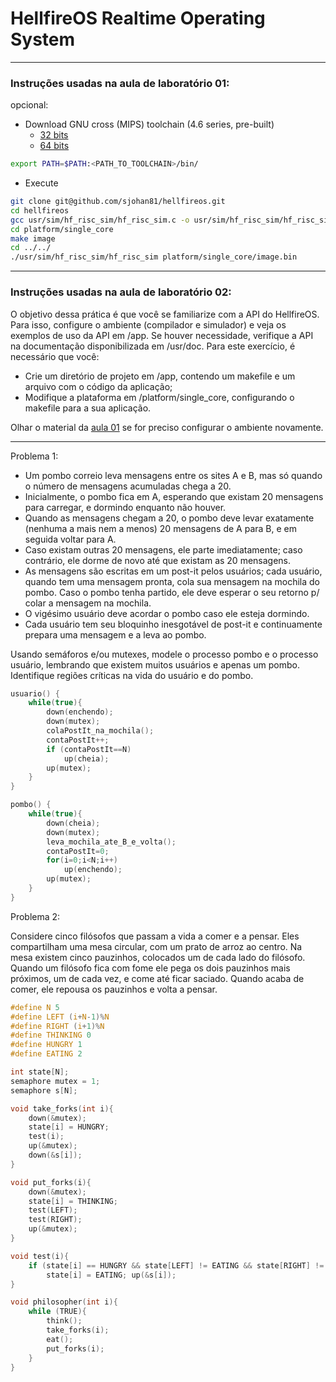 # HellfireOS Realtime Operating System

---
### <a name="aula01"></a> Instruções usadas na aula de laboratório 01:

opcional: 
- Download GNU cross (MIPS) toolchain (4.6 series, pre-built)
  - [32 bits](https://dl.dropboxusercontent.com/u/7936618/gcc-4.6.1_x86.tar.gz)
  - [64 bits](https://dl.dropboxusercontent.com/u/7936618/gcc-4.6.1.tar.gz)
```sh
export PATH=$PATH:<PATH_TO_TOOLCHAIN>/bin/
```
 - Execute 
```sh
git clone git@github.com/sjohan81/hellfireos.git
cd hellfireos
gcc usr/sim/hf_risc_sim/hf_risc_sim.c -o usr/sim/hf_risc_sim/hf_risc_sim
cd platform/single_core
make image
cd ../../
./usr/sim/hf_risc_sim/hf_risc_sim platform/single_core/image.bin 
```
---
### <a name="aula02"></a> Instruções usadas na aula de laboratório 02:

O objetivo dessa prática é que você se familiarize com a API do HellfireOS. Para
isso, configure o ambiente (compilador e simulador) e veja os exemplos de uso da
API em /app. Se houver necessidade, verifique a API na documentação
disponibilizada em /usr/doc. Para este exercício, é necessário que você:

- Crie um diretório de projeto em /app, contendo um makefile e um arquivo com o
	código da aplicação;
- Modifique a plataforma em /platform/single_core, configurando o makefile para
	a sua aplicação.

Olhar o material da [aula 01](#aula01) se for preciso configurar o ambiente
novamente.

---

Problema 1:

- Um pombo correio leva mensagens entre os sites A e B, mas só quando o número
	de mensagens acumuladas chega a 20.
- Inicialmente, o pombo fica em A, esperando que existam 20 mensagens para
	carregar, e dormindo enquanto não houver.
- Quando as mensagens chegam a 20, o pombo deve levar exatamente (nenhuma a mais
	nem a menos) 20 mensagens de A para B, e em seguida voltar para A.
- Caso existam outras 20 mensagens, ele parte imediatamente; caso contrário, ele
	dorme de novo até que existam as 20 mensagens.
- As mensagens são escritas em um post-it pelos usuários; cada usuário, quando
	tem uma mensagem pronta, cola sua mensagem na mochila do pombo. Caso o pombo
	tenha partido, ele deve esperar o seu retorno p/ colar a mensagem na mochila.
- O vigésimo usuário deve acordar o pombo caso ele esteja dormindo.
- Cada usuário tem seu bloquinho inesgotável de post-it e continuamente prepara
	uma mensagem e a leva ao pombo.

Usando semáforos e/ou mutexes, modele o processo pombo e o processo usuário,
lembrando que existem muitos usuários e apenas um pombo. Identifique regiões
críticas na vida do usuário e do pombo.

```c
usuario() {
    while(true){
        down(enchendo);
        down(mutex);
        colaPostIt_na_mochila();
        contaPostIt++;
        if (contaPostIt==N)
            up(cheia);
        up(mutex);
    }
}

pombo() {
    while(true){
        down(cheia);
        down(mutex);
        leva_mochila_ate_B_e_volta();
        contaPostIt=0;
        for(i=0;i<N;i++)
            up(enchendo);
        up(mutex);
    }
}
```

Problema 2:

Considere cinco filósofos que passam a vida a comer e a pensar. Eles
compartilham uma mesa circular, com um prato de arroz ao centro.
Na mesa existem cinco pauzinhos, colocados um de cada lado do filósofo. Quando
um filósofo fica com fome ele pega os dois pauzinhos mais
próximos, um de cada vez, e come até ficar saciado. Quando acaba de comer, ele
repousa os pauzinhos e volta a pensar.

```c
#define N 5
#define LEFT (i+N-1)%N
#define RIGHT (i+1)%N
#define THINKING 0
#define HUNGRY 1
#define EATING 2

int state[N];
semaphore mutex = 1;
semaphore s[N];

void take_forks(int i){
    down(&mutex);
    state[i] = HUNGRY;
    test(i);
    up(&mutex);
    down(&s[i]);
}

void put_forks(i){
    down(&mutex);
    state[i] = THINKING;
    test(LEFT);
    test(RIGHT);
    up(&mutex);
}

void test(i){
    if (state[i] == HUNGRY && state[LEFT] != EATING && state[RIGHT] != EATING)
        state[i] = EATING; up(&s[i]);
}

void philosopher(int i){
    while (TRUE){
        think();
        take_forks(i);
        eat();
        put_forks(i);
    }
}
```

